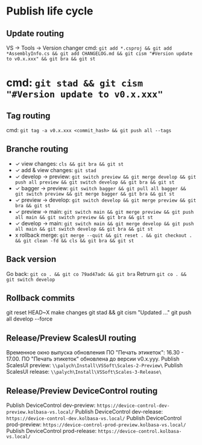 # Publish life cycle

## Update routing
VS -> Tools -> Version changer
cmd: `git add *.csproj && git add *AssemblyInfo.cs && git add CHANGELOG.md && git cism "#Version update to v0.x.xxx" && git bra && git st`
# cmd: `git stad && git cism "#Version update to v0.x.xxx"`

## Tag routing
cmd: `git tag -a v0.x.xxx <commit_hash> && git push all --tags`

## Branche routing
- ✓ view changes:       `cls && git bra && git st`
- ✓ add & view changes: `git stad`
- ✓ develop -> preview: `git switch preview && git merge develop && git push all preview && git switch develop && git bra && git st`
- ✓ bagger -> preview:  `git switch bagger && git pull all bagger && git switch preview && git merge bagger && git bra && git st`
- ✓ preview -> develop: `git switch develop && git merge preview && git bra && git st`
- ✓ preview -> main:    `git switch main && git merge preview && git push all main && git switch preview && git bra && git st`
- ✓ develop -> main:    `git switch main && git merge develop && git push all main && git switch develop && git bra && git st`
- x rollback merge:     `git merge --quit && git reset . && git checkout . && git clean -fd && cls && git bra && git st`

## Back version
Go back: `git co . && git co 79ad47adc && git bra`
Retrurn `git co . && git switch develop`

## Rollback commits
git reset HEAD~X
make changes
git stad && git cism "Updated ..."
git push all develop --force

## Release/Preview ScalesUI routing
Временное окно выпуска обновления ПО "Печать этикеток": 16.30 - 17.00.
ПО "Печать этикеток" обновлена до версии v0.x.yyy.
Publish ScalesUI preview: `\\palych\Install\VSSoft\Scales-2-Preview\`
Publish ScalesUI release: `\\palych\Install\VSSoft\Scales-3-Release\`

## Release/Preview DeviceControl routing
Publish DeviceControl dev-preview:  `https://device-control-dev-preview.kolbasa-vs.local/`
Publish DeviceControl dev-release:  `https://device-control-dev.kolbasa-vs.local/`
Publish DeviceControl prod-preview: `https://device-control-prod-preview.kolbasa-vs.local/`
Publish DeviceControl prod-release: `https://device-control.kolbasa-vs.local/`
